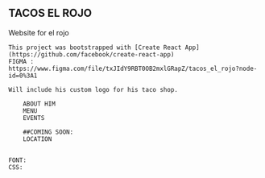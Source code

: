 ## TACOS EL ROJO


Website for el rojo 

    This project was bootstrapped with [Create React App](https://github.com/facebook/create-react-app)
    FIGMA : https://www.figma.com/file/txJIdY9RBT0OB2mxlGRapZ/tacos_el_rojo?node-id=0%3A1
    
    Will include his custom logo for his taco shop.

        ABOUT HIM
        MENU
        EVENTS

        ##COMING SOON:
        LOCATION


    FONT:
    CSS:
    